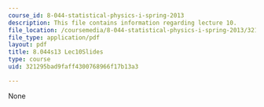 ```yaml
---
course_id: 8-044-statistical-physics-i-spring-2013
description: This file contains information regarding lecture 10.
file_location: /coursemedia/8-044-statistical-physics-i-spring-2013/321295bad9faff4300768966f17b13a3_MIT8_044S13_L10.pdf
file_type: application/pdf
layout: pdf
title: 8.044s13 Lec10Slides
type: course
uid: 321295bad9faff4300768966f17b13a3

---
```

None